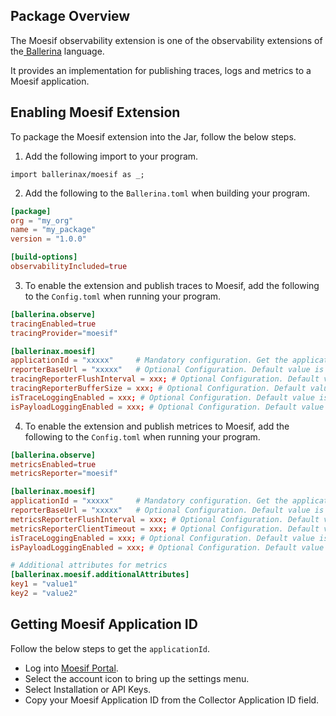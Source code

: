 ## Package Overview

The Moesif observability extension is one of the observability extensions of the<a target="_blank" href="https://ballerina.io/"> Ballerina</a> language.

It provides an implementation for publishing traces, logs and metrics to a Moesif application.

## Enabling Moesif Extension

To package the Moesif extension into the Jar, follow the below steps.

1. Add the following import to your program.
```ballerina
import ballerinax/moesif as _;
```

2. Add the following to the `Ballerina.toml` when building your program.
```toml
[package]
org = "my_org"
name = "my_package"
version = "1.0.0"

[build-options]
observabilityIncluded=true
```

3. To enable the extension and publish traces to Moesif, add the following to the `Config.toml` when running your program.
```toml
[ballerina.observe]
tracingEnabled=true
tracingProvider="moesif"

[ballerinax.moesif]
applicationId = "xxxxx"     # Mandatory configuration. Get the application ID via the Moesif portal
reporterBaseUrl = "xxxxx"   # Optional Configuration. Default value is https://api.moesif.net
tracingReporterFlushInterval = xxx; # Optional Configuration. Default value is 1000
tracingReporterBufferSize = xxx; # Optional Configuration. Default value is 10000
isTraceLoggingEnabled = xxx; # Optional Configuration. Default value is false
isPayloadLoggingEnabled = xxx; # Optional Configuration. Default value is false

```

4. To enable the extension and publish metrices to Moesif, add the following to the `Config.toml` when running your program.
```toml
[ballerina.observe]
metricsEnabled=true
metricsReporter="moesif"

[ballerinax.moesif]
applicationId = "xxxxx"     # Mandatory configuration. Get the application ID via the Moesif portal
reporterBaseUrl = "xxxxx"   # Optional Configuration. Default value is https://api.moesif.net
metricsReporterFlushInterval = xxx; # Optional Configuration. Default value is 15000
metricsReporterClientTimeout = xxx; # Optional Configuration. Default value is 10000
isTraceLoggingEnabled = xxx; # Optional Configuration. Default value is false
isPayloadLoggingEnabled = xxx; # Optional Configuration. Default value is false

# Additional attributes for metrics
[ballerinax.moesif.additionalAttributes]
key1 = "value1"
key2 = "value2"

```

## Getting Moesif Application ID

Follow the below steps to get the `applicationId`.
- Log into <a target="_blank" href="https://www.moesif.com/wrap/">Moesif Portal</a>.
- Select the account icon to bring up the settings menu.
- Select Installation or API Keys.
- Copy your Moesif Application ID from the Collector Application ID field.
